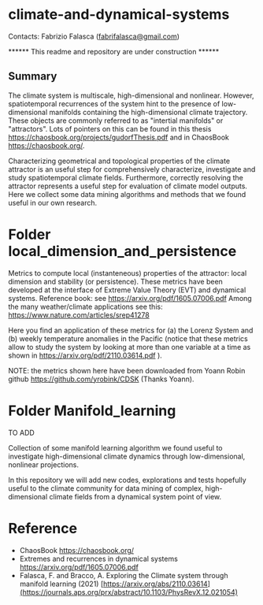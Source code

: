 # climate-and-dynamical-systems

Contacts: Fabrizio Falasca (fabrifalasca@gmail.com)

****** This readme and repository are under construction ****** 

## Summary

The climate system is multiscale, high-dimensional and nonlinear. However, spatiotemporal recurrences of the system hint to the presence of low-dimensional manifolds containing the high-dimensional climate trajectory. These objects are commonly referred to as "intertial manifolds" or "attractors". Lots of pointers on this can be found in this thesis https://chaosbook.org/projects/gudorfThesis.pdf and in ChaosBook https://chaosbook.org/.

Characterizing geometrical and topological properties of the climate attractor is an useful step for comprehensively characterize, investigate and study spatiotemporal climate fields. Furthermore, correctly resolving the attractor represents a useful step for evaluation of climate model outputs. Here we collect some data mining algorithms and methods that we found useful in our own research.

# Folder local_dimension_and_persistence

Metrics to compute local (instanteneous) properties of the attractor: local dimension and stability (or persistence). These metrics have been developed at the interface of Extreme Value Theory (EVT) and dynamical systems. Reference book: see https://arxiv.org/pdf/1605.07006.pdf 
Among the many weather/climate applications see this: https://www.nature.com/articles/srep41278 

Here you find an application of these metrics for (a) the Lorenz System and (b) weekly temperature anomalies in the Pacific (notice that these metrics allow to study the system by looking at more than one variable at a time as shown in https://arxiv.org/pdf/2110.03614.pdf ).

NOTE: the metrics shown here have been downloaded from Yoann Robin github https://github.com/yrobink/CDSK (Thanks Yoann).

# Folder Manifold_learning

TO ADD

Collection of some manifold learning algorithm we found useful to investigate high-dimensional climate dynamics through low-dimensional, nonlinear projections.

In this repository we will add new codes, explorations and tests hopefully useful to the climate community for data mining of complex, high-dimensional climate fields from a dynamical system point of view.

# Reference

- ChaosBook https://chaosbook.org/
- Extremes and recurrences in dynamical systems https://arxiv.org/pdf/1605.07006.pdf 
- Falasca, F. and Bracco, A. Exploring the Climate system through manifold learning (2021) [https://arxiv.org/abs/2110.03614](https://journals.aps.org/prx/abstract/10.1103/PhysRevX.12.021054)
